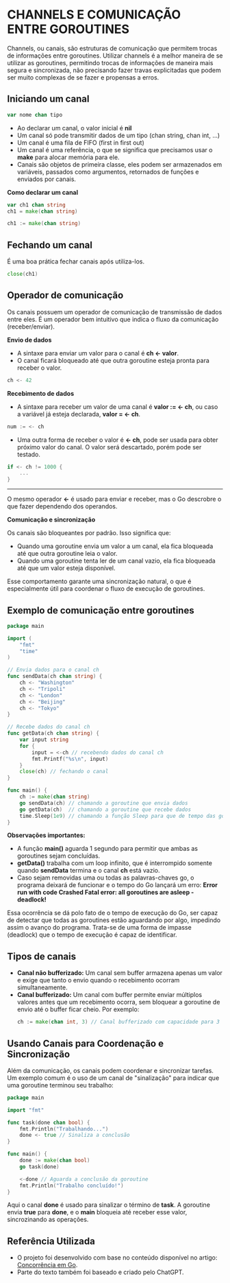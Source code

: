 # CHANNELS E COMUNICAÇÃO ENTRE GOROUTINES

Channels, ou canais, são estruturas de comunicação que permitem trocas de informações entre goroutines. Utilizar channels é a melhor maneira de se utilizar as goroutines, permitindo trocas de informações de maneira mais segura e sincronizada, não precisando fazer travas explicitadas que podem ser muito complexas de se fazer e propensas a erros.

## Iniciando um canal

```go
var nome chan tipo
```

* Ao declarar um canal, o valor inicial é **nil**
* Um canal só pode transmitir dados de um tipo (chan string, chan int, ...)
* Um canal é uma fila de FIFO (first in first out)
* Um canal é uma referência, o que se significa que precisamos usar o **make** para alocar memória para ele.
* Canais são objetos de primeira classe, eles podem ser armazenados em variáveis, passados como argumentos, retornados de funções e enviados por canais.

**Como declarar um canal**

```go
var ch1 chan string
ch1 = make(chan string)
```

```go
ch1 := make(chan string)
```

## Fechando um canal

É uma boa prática fechar canais após utiliza-los.

```go
close(ch1)
```

## Operador de comunicação

Os canais possuem um operador de comunicação de transmissão de dados entre eles. É um operador bem intuitivo que indica o fluxo da comunicação (receber/enviar).

**Envio de dados**

* A sintaxe para enviar um valor para o canal é **ch <- valor**.
* O canal ficará bloqueado até que outra goroutine esteja pronta para receber o valor.

```go
ch <- 42
```

**Recebimento de dados**

* A sintaxe para receber um valor de uma canal é **valor := <- ch**, ou caso a variável já esteja declarada, **valor = <- ch**.

```go
num := <- ch 
```

* Uma outra forma de receber o valor é **<- ch**, pode ser usada para obter próximo valor do canal. O valor será descartado, porém pode ser testado.

```go
if <- ch != 1000 {
    ...
}
```

---

O mesmo operador **<-** é usado para enviar e receber, mas o Go descrobre o que fazer dependendo dos operandos.

**Comunicação e sincronização**

Os canais são bloqueantes por padrão. Isso significa que:

* Quando uma goroutine envia um valor a um canal, ela fica bloqueada até que outra goroutine leia o valor.
* Quando uma goroutine tenta ler de um canal vazio, ela fica bloqueada até que um valor esteja disponível.

Esse comportamento garante uma sincronização natural, o que é especialmente útil para coordenar o fluxo de execução de goroutines.

## Exemplo de comunicação entre goroutines

```go
package main

import (
	"fmt"
	"time"
)

// Envia dados para o canal ch
func sendData(ch chan string) {
	ch <- "Washington"
	ch <- "Tripoli"
	ch <- "London"
	ch <- "Beijing"
	ch <- "Tokyo"
}

// Recebe dados do canal ch
func getData(ch chan string) {
	var input string
	for {
		input = <-ch // recebendo dados do canal ch
		fmt.Printf("%s\n", input)
	}
	close(ch) // fechando o canal
}

func main() {
	ch := make(chan string)
	go sendData(ch) // chamando a goroutine que envia dados
	go getData(ch)  // chamando a goroutine que recebe dados
	time.Sleep(1e9) // chamando a função Sleep para que de tempo das goroutines executem
}
```

**Observações importantes:**

* A função **main()** aguarda 1 segundo para permitir que ambas as goroutines sejam concluídas.
* **getData()** trabalha com um loop infinito, que é interrompido somente quando **sendData** termina e o canal **ch** está vazio.
* Caso sejam removidas uma ou todas as palavras-chaves go, o programa deixará de funcionar e o tempo do 
Go lançará um erro: 
    **Error run <path> with code Crashed Fatal error: all goroutines are asleep - deadlock!**

Essa ocorrência se dá polo fato de o tempo de execução do Go, ser capaz de detectar que todas as goroutines estão aguardando por algo, impedindo assim o avanço do programa. Trata-se de uma forma de impasse (deadlock) que o tempo de execução é capaz de identificar.

## Tipos de canais

* **Canal não bufferizado:** Um canal sem buffer armazena apenas um valor e exige que tanto o envio quando o recebimento ocorram simultaneamente.
* **Canal bufferizado:** Um canal com buffer permite enviar múltiplos valores antes que um recebimento ocorra, sem bloquear a goroutine de envio até o buffer ficar cheio. Por exemplo:
    ```go
    ch := make(chan int, 3) // Canal bufferizado com capacidade para 3 valores
    ```

## Usando Canais para Coordenação e Sincronização

Além da comunicação, os canais podem coordenar e sincronizar tarefas. Um exemplo comum é o uso de um canal de "sinalização" para indicar que uma goroutine terminou seu trabalho:

```go
package main

import "fmt"

func task(done chan bool) {
    fmt.Println("Trabalhando...")
    done <- true // Sinaliza a conclusão
}

func main() {
    done := make(chan bool)
    go task(done)

    <-done // Aguarda a conclusão da goroutine
    fmt.Println("Trabalho concluído!")
}
```

Aqui o canal **done** é usado para sinalizar o término de **task**. A goroutine envia **true** para **done**, e o **main** bloqueia até receber esse valor, sincrozinando as operações.

## Referência Utilizada
* O projeto foi desenvolvido com base no conteúdo disponível no artigo: [Concorrência em Go](https://medium.com/@rafaelmgr12/concorr%C3%AAncia-em-go-85b6a127b12f#:~:text=Os%20channels%20s%C3%A3o%20canais%20de,corrida%20e%20problemas%20de%20concorr%C3%AAncia.).
* Parte do texto também foi baseado e criado pelo ChatGPT.